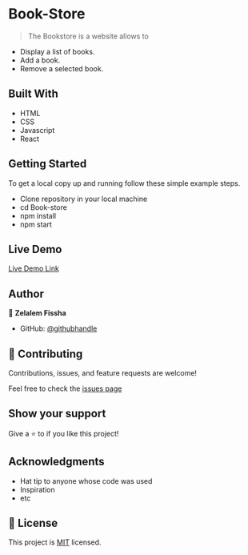# Book-Store

> The Bookstore is a website allows to 

   - Display a list of books.
   - Add a book.
   - Remove a selected book.



## Built With

- HTML
- CSS 
- Javascript
- React

## Getting Started

To get a local copy up and running follow these simple example steps.

- Clone repository in your local machine 
- cd Book-store
- npm install
- npm start

## Live Demo

[Live Demo Link](https://book-store-react-app22.netlify.app/)


## Author

 👤 **Zelalem Fissha**

- GitHub: [@githubhandle](https://github.com/zelalem1222)



## 🤝 Contributing

Contributions, issues, and feature requests are welcome!

Feel free to check the [issues page](https://github.com/Zelalem1222/Book-store/issues)

## Show your support

Give a ⭐️ to if you like this project!


## Acknowledgments

- Hat tip to anyone whose code was used
- Inspiration
- etc

## 📝 License

This project is [MIT](./MIT.md) licensed.

